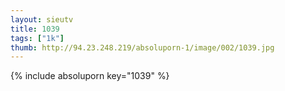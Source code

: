 ```yaml
--- 
layout: sieutv
title: 1039
tags: ["1k"]
thumb: http://94.23.248.219/absoluporn-1/image/002/1039.jpg
---
```

{% include absoluporn key="1039" %} 
